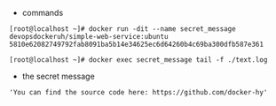 
-  commands

```console
[root@localhost ~]# docker run -dit --name secret_message devopsdockeruh/simple-web-service:ubuntu
5810e62082749792fab8091ba5b14e34625ec6d64260b4c69ba300dfb587e361

[root@localhost ~]# docker exec secret_message tail -f ./text.log
```

-  the secret message

```console
'You can find the source code here: https://github.com/docker-hy'
``` 
